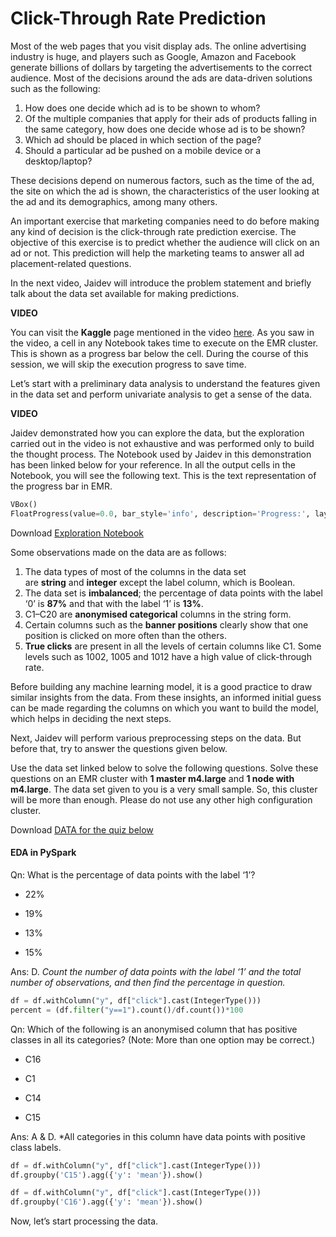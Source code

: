 # Click-Through Rate Prediction

Most of the web pages that you visit display ads. The online advertising industry is huge, and players such as Google, Amazon and Facebook generate billions of dollars by targeting the advertisements to the correct audience. Most of the decisions around the ads are data-driven solutions such as the following: 

1.  How does one decide which ad is to be shown to whom?
2.  Of the multiple companies that apply for their ads of products falling in the same category, how does one decide whose ad is to be shown?
3.  Which ad should be placed in which section of the page?
4.  Should a particular ad be pushed on a mobile device or a desktop/laptop?

These decisions depend on numerous factors, such as the time of the ad, the site on which the ad is shown, the characteristics of the user looking at the ad and its demographics, among many others.

An important exercise that marketing companies need to do before making any kind of decision is the click-through rate prediction exercise. The objective of this exercise is to predict whether the audience will click on an ad or not. This prediction will help the marketing teams to answer all ad placement-related questions.

In the next video, Jaidev will introduce the problem statement and briefly talk about the data set available for making predictions.

**VIDEO**

You can visit the **Kaggle** page mentioned in the video [here](https://www.kaggle.com/c/avazu-ctr-prediction). As you saw in the video, a cell in any Notebook takes time to execute on the EMR cluster. This is shown as a progress bar below the cell. During the course of this session, we will skip the execution progress to save time.

Let’s start with a preliminary data analysis to understand the features given in the data set and perform univariate analysis to get a sense of the data.

**VIDEO**

Jaidev demonstrated how you can explore the data, but the exploration carried out in the video is not exhaustive and was performed only to build the thought process. The Notebook used by Jaidev in this demonstration has been linked below for your reference. In all the output cells in the Notebook, you will see the following text. This is the text representation of the progress bar in EMR. 

```python
VBox()
FloatProgress(value=0.0, bar_style='info', description='Progress:', layout=Layout(height='25px', width='50%'),…
```

Download [Exploration Notebook](CTR_01_Exploration.ipynb)

Some observations made on the data are as follows:

1.  The data types of most of the columns in the data set are **string** and **integer** except the label column, which is Boolean. 
2.  The data set is **imbalanced**; the percentage of data points with the label ‘0’ is **87%** and that with the label ‘1’ is **13%**. 
3.  C1–C20 are **anonymised categorical** columns in the string form. 
4.  Certain columns such as the **banner positions** clearly show that one position is clicked on more often than the others. 
5.  **True clicks** are present in all the levels of certain columns like C1. Some levels such as 1002, 1005 and 1012 have a high value of click-through rate.

Before building any machine learning model, it is a good practice to draw similar insights from the data. From these insights, an informed initial guess can be made regarding the columns on which you want to build the model, which helps in deciding the next steps. 

Next, Jaidev will perform various preprocessing steps on the data. But before that, try to answer the questions given below. 

Use the data set linked below to solve the following questions. Solve these questions on an EMR cluster with **1 master m4.large** and **1 node with m4.large**. The data set given to you is a very small sample. So, this cluster will be more than enough. Please do not use any other high configuration cluster. 

Download [DATA for the quiz below](Data_for_Quiz_Segment.csv)

#### EDA in PySpark

Qn: What is the percentage of data points with the label ‘1’? 

- 22%

- 19%

- 13%

- 15%

Ans: D. *Count the number of data points with the label ‘1’ and the total number of observations, and then find the percentage in question.*

```python
df = df.withColumn("y", df["click"].cast(IntegerType()))
percent = (df.filter("y==1").count()/df.count())*100
```

Qn: Which of the following is an anonymised column that has positive classes in all its categories?  (Note: More than one option may be correct.)

- C16

- C1

- C14

- C15

Ans: A & D. *All categories in this column have data points with positive class labels.

```python
df = df.withColumn("y", df["click"].cast(IntegerType()))
df.groupby('C15').agg({'y': 'mean'}).show()

df = df.withColumn("y", df["click"].cast(IntegerType()))
df.groupby('C16').agg({'y': 'mean'}).show()
```

Now, let’s start processing the data.